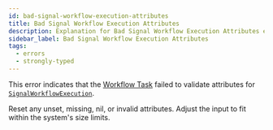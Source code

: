 ```yaml
---
id: bad-signal-workflow-execution-attributes
title: Bad Signal Workflow Execution Attributes
description: Explanation for Bad Signal Workflow Execution Attributes error message, and how to fix it.
sidebar_label: Bad Signal Workflow Execution Attributes
tags:
  - errors
  - strongly-typed
---
```


This error indicates that the [Workflow Task](/tasks#workflow-task) failed to validate attributes for [`SignalWorkflowExecution`](/references/commands/#signalworkflowexecution).

Reset any unset, missing, nil, or invalid attributes.
Adjust the input to fit within the system's size limits.
